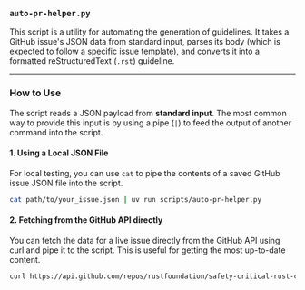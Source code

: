 ### `auto-pr-helper.py`

This script is a utility for automating the generation of guidelines. It takes a GitHub issue's JSON data from standard input, parses its body (which is expected to follow a specific issue template), and converts it into a formatted reStructuredText (`.rst`) guideline.

---

### How to Use

The script reads a JSON payload from **standard input**. The most common way to provide this input is by using a pipe (`|`) to feed the output of another command into the script.

#### 1. Using a Local JSON File

For local testing, you can use `cat` to pipe the contents of a saved GitHub issue JSON file into the script.

```bash
cat path/to/your_issue.json | uv run scripts/auto-pr-helper.py
```

#### 2. Fetching from the GitHub API directly
You can fetch the data for a live issue directly from the GitHub API using curl and pipe it to the script. This is useful for getting the most up-to-date content.

```bash
curl https://api.github.com/repos/rustfoundation/safety-critical-rust-coding-guidelines/issues/156 | uv run ./scripts/auto-pr-helper.py
```
```
